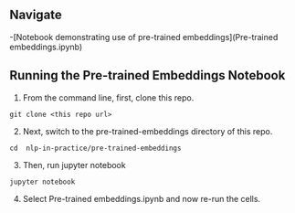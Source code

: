 ## Navigate

-[Notebook demonstrating use of pre-trained embeddings](Pre-trained embeddings.ipynb)


## Running the Pre-trained Embeddings Notebook
1. From the command line, first, clone this repo.
```
git clone <this repo url>
```
2. Next, switch to the pre-trained-embeddings directory of this repo.
```
cd  nlp-in-practice/pre-trained-embeddings
```
3. Then, run jupyter notebook
```
jupyter notebook
```
4. Select Pre-trained embeddings.ipynb and now re-run the cells.
